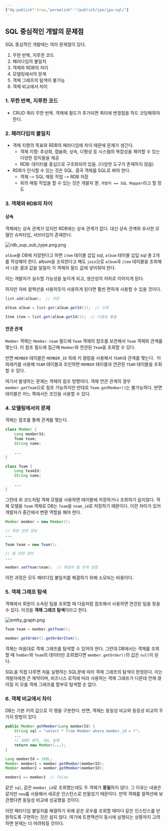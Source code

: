 ```yaml
---
{"dg-publish":true,"permalink":"/publish/jpa/jpa-sql/"}
---
```


## SQL 중심적인 개발의 문제점

SQL 중심적인 개발에는 여러 문제점이 있다.

1. 무한 반복, 지루한 코드
2. 패러다임의 불일치
3. 객체와 RDB의 차이
4. 모델링에서의 문제
5. 객체 그래프의 탐색이 불가능
6. 객체 비교에서 차이

### 1. 무한 반복, 지루한 코드

- CRUD 쿼리 무한 반복. 객체에 필드가 추가되면 쿼리에 변경점을 하드 코딩해줘야 한다.

### 2. 패러다임의 불일치

- 객체 지향의 목표와 RDB의 패러다임에 차이 때문에 문제가 생긴다.
	- 객체 지향: 추상화, 캡슐화, 상속, 다형성 등 시스템의 복잡성을 제어할 수 있는 다양한 장치들을 제공
	- RDB: 데이터를 중심으로 구조화되어 있음. (다양한 도구가 존재하지 않음)
- RDB가 인식할 수 있는 것은 SQL. 결국 객체를 SQL로 짜야 한다.
	- 객체 -> SQL 매핑 작업 -> RDB 저장
	- 위의 매핑 작업을 할 수 있는 것은 개발자 뿐. `개발자 == SQL Mapper`라고 할 정도

### 3. 객체와 RDB의 차이

#### 상속

객체에는 상속 관계가 있지만 RDB에는 상속 관계가 없다. 대신 상속 관계와 유사한 모델인 슈퍼타입, 서브타입이 존재한다.

![rdb_sup_sub_type.png.png](/img/user/media/rdb_sup_sub_type.png.png)

`album`을 DB에 저장한다고 하면 `item` 테이블 삽입 sql, `album` 테이블 삽입 sql 총 2개를 작성해야 한다. album을 조죄한다고 해도 `join`으로 `album`과 `item` 테이블을 조회해서 나온 결과 값을 일일이 각 객체의 필드 값에 넣어줘야 한다.

이는 개발자가 실수할 가능성을 높이게 되고, 생산성의 저하로 이어지게 된다.

하지만 자바 컬렉션을 사용하듯이 사용하게 된다면 훨씬 편하게 사용할 수 있을 것이다.
```java
list.add(album);  // 저장

Album album = list.get(album.getId());  // 조회

Item item = list.get(album.getId());  // 다형성 활용
```

#### 연관 관계

`Member` 객체는 `Member.team` 필드에 `Team` 객체의 참조를 보관해서 `Team` 객체와 관계를 맺는다. 이 참조 필드에 접근해 `Member`와 연관된 `Team`을 조회할 수 있다. 

반면 `MEMBER` 테이블은 `MEMBER_ID` 외래 키 컬럼을 사용해서 `TEAM`과 관계를 맺는다.  이 외래키를 사용해 `TEAM` 테이블과 조인하면 `MEMBER` 테이블과 연관된 `TEAM` 테이블을 조회할 수 있다. 

여기서 발생하는 문제는 객체의 참조 방향이다. 객체 연관 관계의 경우 `member.getTeam`으로 참조 가능하지만 반대로 `Team.getMember()`는 불가능하다. 반면 테이블은 어느 쪽에서든 조인을 사용할 수 있다.


### 4. 모델링에서의 문제

객체는 참조를 통해 관계를 맺는다. 

```java
class Member {
	Long memberId;
	Team team;
	String name;

	...
}

class Team {
	Long teamId;
	String name;

	...
}
```

그런데 위 코드처럼 객체 모델을 사용하면 테이블에 저장하거나 조회하기 쉽지않다. 객체 모델을 `Team` 객체로 DB는 `Team`을 `team_id`로 저장하기 때문이다. 이런 차이가 있어 개발자가 중간에서 변환 역할을 해야 한다.

```java
Member member = new Member();

// 회원 관련 정보
...

Team team = new Team();

// 팀 관련 정보
...

member.setTeam(team);  // 회원과 팀 관계 설정

```

이런 과정은 모두 패러다임 불일치를 해결하기 위해 소모되는 비용이다.


### 5. 객체 그래프 탐색

객체에서 회원이 소속된 팀을 조회할 때 다음처럼 참조해서 사용하면 연괸된 팀을 찾을 수 있다. 이것을 **객체 그래프 탐색**이라고 한다.

![entity_graph.png](/img/user/media/entity_graph.png)

```java
Team team = member.getTeam();

member.getOrder().getOrderItem();
```

객체는 마음대로 객체 그래프를 탐색할 수 있어야 한다. 그런데 DB에서는 객체를 조회할 때 `Tember`와 `Team`의 데이터만 조회했다면 `member.getOrder()`의 값은 `null`이 된다. 

SQL을 직접 다루면 처음 실행하는 SQL문에 따라 객체 그래프의 탐색이 한정된다. 이는 개발자에겐 큰 제약이며, 비즈니스 로직에 따라 사용하는 객체 그래프가 다른데 언제 끊어질 지 모를 객체 그래프를 함부로 탐색할 순 없다.


### 6. 객체 비교에서 차이

DB는 기본 키의 값으로 각 행을 구분한다. 반면, 객체는 동일성 비교와 동등성 비교의 두 가지 방법이 있다. 

```java
public Member getMember(Long memberId) {
	String sql = "select * from Member where member_id = ?";
	...
	// JDBC API, SQL 실행
	return new Member(...);
}
```

```java
Long memberId = 100L;
Member member1 = member.getMember(memberId);
Member member2 = member.getMember(memberId);

member1 == member2  // false
```

같은 `sql`, 같은 `member_id`로 조회했는데도 두 객체가 **동일**하지 않다. 그 이유는 내용은 같지만 `new`를 사용해서 새로운 인스턴스로 만들었기 때문이다. 만약 객체를 컬렉션에 보관했다면 동일성 비교에 성공했을 것이다. 

이런 패러다임 불일치를 해결하기 위해 같은 로우를 조회할 때마다 같은 인스턴스를 반환하도록 구현하는 것은 쉽지 않다. 여기에 트랜잭션이 동시에 실행되는 상황까지 고려하면 문제는 더 어려워질 것이다.
